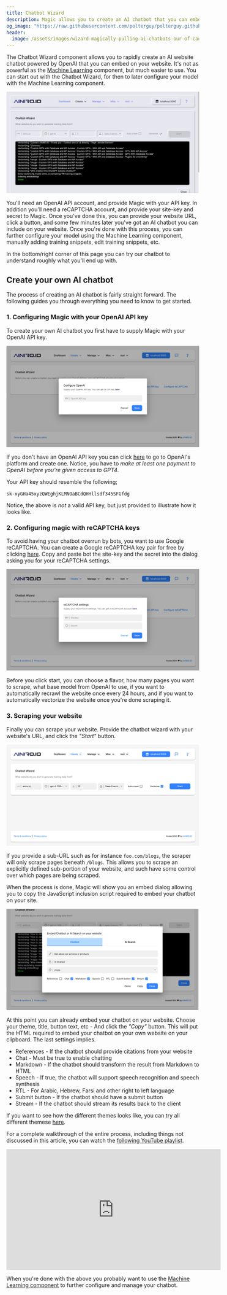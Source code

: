 ```yaml
---
title: Chatbot Wizard
description: Magic allows you to create an AI chatbot that you can embed into your website in some few minutes. Point Magic to your website, automatically scrape your site, and you're done.
og_image: "https://raw.githubusercontent.com/polterguy/polterguy.github.io/master/images/custom-chatgpt-chatbot.jpg"
header:
  image: /assets/images/wizard-magically-pulling-ai-chatbots-our-of-cauldron.png
---
```


The Chatbot Wizard component allows you to rapidly create an AI website chatbot powered by OpenAI that you can embed on
your website. It's not as powerful as the [Machine Learning](/dashboard/machine-learning/) component, but much easier to use.
You can start out with the Chatbot Wizard, for then to later configure your model with the Machine Learning component.

![Scraping your website for custom AI chatbot data](https://raw.githubusercontent.com/polterguy/polterguy.github.io/master/images/custom-chatgpt-chatbot.jpg)

You'll need an OpenAI API account, and provide Magic with your API key. In addition you'll need a reCAPTCHA account,
and provide your site-key and secret to Magic. Once you've done this, you can provide your website URL,
click a button, and some few minutes later you've got an AI chatbot you can include on your website.
Once you're done with this process, you can further configure your model using the Machine Learning component,
manually adding training snippets, edit training snippets, etc.

In the bottom/right corner of this page you can try our chatbot to understand roughly what you'll end up with.

## Create your own AI chatbot

The process of creating an AI chatbot is fairly straight forward. The following guides you through everything you need to know to get started.

### 1. Configuring Magic with your OpenAI API key

To create your own AI chatbot you first have to supply Magic with your OpenAI API key.

![Providing Magic with your OpenAI API key](/assets/images/chatbot-wizard-configure-openai.jpeg)

If you don't have an OpenAI API key you can click [here](https://platform.openai.com/api-keys) to go to OpenAI's platform and create one. Notice, you have to _make at least one payment to OpenAI before you're given access to GPT4_.

Your API key should resemble the following;

```
sk-xyGHa45xyzQWEghjKLMNOaBCdQHHllsdf345SFGfdg
```

Notice, the above is _not_ a valid API key, but just provided to illustrate how it looks like.

### 2. Configuring magic with reCAPTCHA keys

To avoid having your chatbot overrun by bots, you want to use Google reCAPTCHA. You can create a Google reCAPTCHA key pair for free by clicking [here](https://www.google.com/recaptcha). Copy and paste bot the site-key and the secret into the dialog asking you for your reCAPTCHA settings.

![Providing Magic with your reCAPTCHA keys](/assets/images/chatbot-wizard-configure-recaptcha.jpeg)

Before you click start, you can choose a flavor, how many pages you want to scrape, what base model from OpenAI to use, if you want to automatically recrawl the website once every 24 hours, and if you want to automatically vectorize the website once you're done scraping it.

### 3. Scraping your website

Finally you can scrape your website. Provide the chatbot wizard with your website's URL, and click the _"Start"_ button.

![Scraping your website to create an AI chatbot](/assets/images/chatbot-wizard-scrape-website.jpeg)

If you provide a sub-URL such as for instance `foo.com/blogs`, the scraper will only scrape pages beneath `/blogs`.
This allows you to scrape an explicitly defined sub-portion of your website, and such have some control over
which pages are being scraped.

When the process is done, Magic will show you an embed dialog allowing you to
copy the JavaScript inclusion script required to embed your chatbot on your site.

![Chatbot Wizard is done with scraping a website](/assets/images/chatbot-wizard-after-scraping.jpeg)

At this point you can already embed your chatbot on your website. Choose your theme, title, button text, etc - And click the _"Copy"_ button. This will put the HTML required to embed your chatbot on your own website on your clipboard. The last settings implies.

* References - If the chatbot should provide citations from your website
* Chat - Must be true to enable chatting
* Markdown - If the chatbot should transform the result from Markdown to HTML
* Speech - If true, the chatbot will support speech recognition and speech synthesis
* RTL - For Arabic, Hebrew, Farsi and other right to left language
* Submit button - If the chatbot should have a submit button
* Stream - If the chatbot should stream its results back to the client

If you want to see how the different themes looks like, you can try all different themese [here](https://ainiro.io/blog/try-our-chatbot-themes).

For a complete walkthrough of the entire process, including things not discussed in this article, you can watch the [following YouTube playlist](https://www.youtube.com/watch?v=VdF8F6tvgqQ&list=PL_iESc2yi8IUCwO1TDft2oAfrUvJHuzU9).

<iframe style="margin-left: auto; margin-right: auto; width: 560px; max-with: 100%; display: block;" width="560" height="315" src="https://www.youtube.com/embed/videoseries?list=PL_iESc2yi8IUCwO1TDft2oAfrUvJHuzU9" frameborder="0" allow="autoplay; encrypted-media" allowfullscreen></iframe>

When you're done with the above you probably want to use the [Machine Learning component](/dashboard/machine-learning/) to further configure and manage your chatbot.
